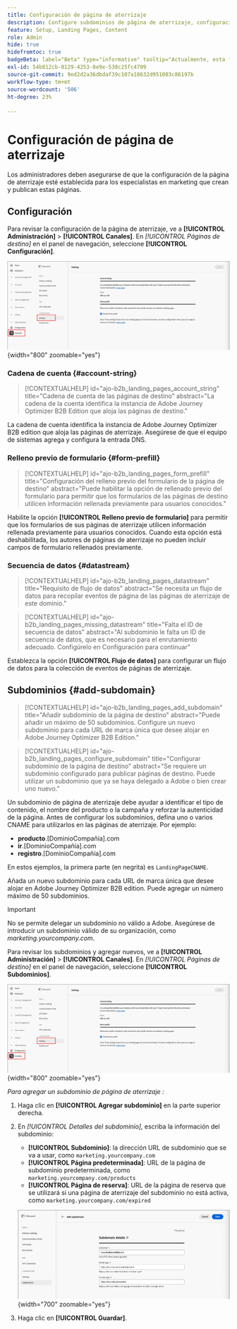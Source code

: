 ```yaml
---
title: Configuración de página de aterrizaje
description: Configure subdominios de página de aterrizaje, configuración de relleno previo de formularios y flujos de datos para habilitar la publicación de páginas web de Campaign en Journey Optimizer B2B edition.
feature: Setup, Landing Pages, Content
role: Admin
hide: true
hidefromtoc: true
badgeBeta: label="Beta" type="informative" tooltip="Actualmente, esta función está en versión beta limitada"
exl-id: 54b812cb-0129-4253-8e9e-538c25fc4709
source-git-commit: 9ed2d2a36dbdaf39c107a18632d951003c86197b
workflow-type: tm+mt
source-wordcount: '506'
ht-degree: 23%

---
```


# Configuración de página de aterrizaje

Los administradores deben asegurarse de que la configuración de la página de aterrizaje esté establecida para los especialistas en marketing que crean y publican estas páginas.

## Configuración

Para revisar la configuración de la página de aterrizaje, ve a **[!UICONTROL Administración]** > **[!UICONTROL Canales]**. En _[!UICONTROL Páginas de destino]_ en el panel de navegación, seleccione **[!UICONTROL Configuración]**.

![Configuración de página de aterrizaje](./assets/config-landing-pages-settings.png){width="800" zoomable="yes"}

### Cadena de cuenta {#account-string}

>[!CONTEXTUALHELP]
>id="ajo-b2b_landing_pages_account_string"
>title="Cadena de cuenta de las páginas de destino"
>abstract="La cadena de la cuenta identifica la instancia de Adobe Journey Optimizer B2B Edition que aloja las páginas de destino."

La cadena de cuenta identifica la instancia de Adobe Journey Optimizer B2B edition que aloja las páginas de aterrizaje. Asegúrese de que el equipo de sistemas agrega y configura la entrada DNS.

### Relleno previo de formulario {#form-prefill}

>[!CONTEXTUALHELP]
>id="ajo-b2b_landing_pages_form_prefill"
>title="Configuración del relleno previo del formulario de la página de destino"
>abstract="Puede habilitar la opción de rellenado previo del formulario para permitir que los formularios de las páginas de destino utilicen información rellenada previamente para usuarios conocidos."

Habilite la opción **[!UICONTROL Relleno previo de formulario]** para permitir que los formularios de sus páginas de aterrizaje utilicen información rellenada previamente para usuarios conocidos. Cuando esta opción está deshabilitada, los autores de páginas de aterrizaje no pueden incluir campos de formulario rellenados previamente.

### Secuencia de datos {#datastream}

>[!CONTEXTUALHELP]
>id="ajo-b2b_landing_pages_datastream"
>title="Requisito de flujo de datos"
>abstract="Se necesita un flujo de datos para recopilar eventos de página de las páginas de aterrizaje de este dominio."

>[!CONTEXTUALHELP]
>id="ajo-b2b_landing_pages_missing_datastream"
>title="Falta el ID de secuencia de datos"
>abstract="Al subdominio le falta un ID de secuencia de datos, que es necesario para el enrutamiento adecuado. Configúrelo en Configuración para continuar"

Establezca la opción **[!UICONTROL Flujo de datos]** para configurar un flujo de datos para la colección de eventos de páginas de aterrizaje.

## Subdominios {#add-subdomain}

>[!CONTEXTUALHELP]
>id="ajo-b2b_landing_pages_add_subdomain"
>title="Añadir subdominio de la página de destino"
>abstract="Puede añadir un máximo de 50 subdominios. Configure un nuevo subdominio para cada URL de marca única que desee alojar en Adobe Journey Optimizer B2B Edition."

>[!CONTEXTUALHELP]
>id="ajo-b2b_landing_pages_configure_subdomain"
>title="Configurar subdominio de la página de destino"
>abstract="Se requiere un subdominio configurado para publicar páginas de destino. Puede utilizar un subdominio que ya se haya delegado a Adobe o bien crear uno nuevo."

Un subdominio de página de aterrizaje debe ayudar a identificar el tipo de contenido, el nombre del producto o la campaña y reforzar la autenticidad de la página. Antes de configurar los subdominios, defina uno o varios CNAME para utilizarlos en las páginas de aterrizaje. Por ejemplo:

* **producto**.[DominioCompañía].com
* **ir**.[DominioCompañía].com
* **registro**.[DominioCompañía].com

En estos ejemplos, la primera parte (en negrita) es `LandingPageCNAME`.

Añada un nuevo subdominio para cada URL de marca única que desee alojar en Adobe Journey Optimizer B2B edition. Puede agregar un número máximo de 50 subdominios.

>[!IMPORTANT]
>
>No se permite delegar un subdominio no válido a Adobe. Asegúrese de introducir un subdominio válido de su organización, como _marketing.yourcompany.com_.

Para revisar los subdominios y agregar nuevos, ve a **[!UICONTROL Administración]** > **[!UICONTROL Canales]**. En _[!UICONTROL Páginas de destino]_ en el panel de navegación, seleccione **[!UICONTROL Subdominios]**.

![Subdominios de página de aterrizaje](./assets/config-landing-pages-settings.png){width="800" zoomable="yes"}

_Para agregar un subdominio de página de aterrizaje :_

1. Haga clic en **[!UICONTROL Agregar subdominio]** en la parte superior derecha.

1. En _[!UICONTROL Detalles del subdominio]_, escriba la información del subdominio:

   * **[!UICONTROL Subdominio]**: la dirección URL de subdominio que se va a usar, como `marketing.yourcompany.com`
   * **[!UICONTROL Página predeterminada]**: URL de la página de subdominio predeterminada, como `marketing.yourcompany.com/products`
   * **[!UICONTROL Página de reserva]**: URL de la página de reserva que se utilizará si una página de aterrizaje del subdominio no está activa, como `marketing.yourcompany.com/expired`

   ![Agregar subdominio de página de aterrizaje](./assets/config-landing-pages-add-subdomain.png){width="700" zoomable="yes"}

1. Haga clic en **[!UICONTROL Guardar]**.
